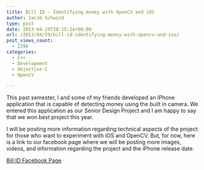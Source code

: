 ```yaml
---
title: Bill ID – Identifying money with OpenCV and iOS
author: Jacob Schwind
type: post
date: 2013-04-29T20:15:24+00:00
url: /2013/04/29/bill-id-identifying-money-with-opencv-and-ios/
post_views_count:
  - 2396
categories:
  - C++
  - Development
  - Objective-C
  - OpenCV

---
```

This past semester, I and some of my friends developed an iPhone application that is capable of detecting money using the built in camera. We entered this application as our Senior Design Project and I am happy to say that we won best project this year.

I will be posting more information regarding technical aspects of the project for those who want to experiment with iOS and OpenCV. But, for now, here is a link to our facebook page where we will be posting more images, videos, and information regarding the project and the iPhone release date.

[Bill ID Facebook Page][1]

 [1]: http://www.facebook.com/billidapp "Bill ID Facebook Page"